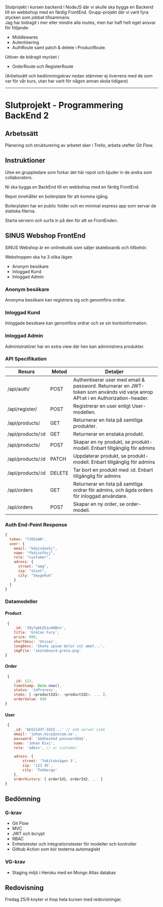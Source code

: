 Slutprojekt i kursen backend i NodeJS där vi skulle ska bygga en Backend till en webbshop med en färdig FrontEnd.
Grupp-projekt där vi varit fyra stycken som jobbat tillsammans.  
Jag har bidragit i mer eller mindre alla routes, men har haft helt eget ansvar för följande: 
* Middlewares
* Autentisering
* AuthRoute samt patch & delete i ProductRoute. 

Utöver de bidragit mycket i 
* OrderRoute och RegisterRoute

(Arbetssätt och bedömningskrav nedan stämmer ej överrens med de som var för vår kurs, utan har varit för någon annan skola tidigare) 
________________________________________________________________________
# Slutprojekt - Programmering BackEnd 2

## Arbetssätt
Planering och strukturering av arbetet sker i Trello, arbeta utefter Git Flow.

## Instruktioner
Utse en gruppledare som forkar det här repot och bjuder in de andra som collaborators.

Ni ska bygga en BackEnd till en webbshop med en färdig FrontEnd.

Repot innehåller en boilerplate för att komma igång.

Boilerplaten har en public folder och en minimal express app som servar de statiska filerna.

Starta servern och surfa in på den för att se FrontEnden.

## SINUS Webshop FrontEnd

SINUS Webshop är en onlinebutik som säljer skateboards och tillbehör.

Webshoppen ska ha 3 olika lägen
* Anonym besökare
* Inloggad Kund
* Inloggad Admin

### Anonym besökare
Anonyma besökare kan registrera sig och genomföra ordrar.

### Inloggad Kund
Inloggade besökare kan genomföra ordrar och se sin kontoinformation.

### Inloggad Admin
Administratörer har en extra view där hen kan administrera produkter.

### API Specifikation

| Resurs | Metod | Detaljer |
| ------ | ------ | ------ |
| /api/auth/ | POST | Authentiserar user med email & password. Returnerar en JWT-token som används vid varje anrop API:et i en Authorization-header. |
| /api/register/ | POST | Registrerar en user enligt User-modellen. |
| /api/products/ | GET | Returnerar en lista på samtliga produkter. |
| /api/products/:id | GET | Returnerar en enstaka produkt. |
| /api/products/ | POST | Skapar en ny produkt, se produkt-modell. Enbart tillgänglig för admins |
| /api/products/:id | PATCH | Uppdaterar produkt, se produkt-modell. Enbart tillgänglig för admins |
| /api/products/:id | DELETE | Tar bort en produkt med :id. Enbart tillgänglig för admins |
| /api/orders | GET | Returnerar en lista på samtliga ordrar för admins, och ägda orders för inloggad användare. |
| /api/orders | POST | Skapar en ny order, se order-modell. |

### Auth End-Point Response
```js
{
  token: "TJOSSAN",
  user: {
    email: "kdajsdaskj",
    name: "fkdjsofksj",
    role: "customer",
    adress: {
      street: "omg",
      zip: "shiet",
      city: "Smygehuk"
    }
  }
}
```

### Datamodeller

#### Product

```javascript
 {
    _id: '39y7gbbZk1u4ABnv',
    title: 'Gretas Fury',
    price: 999,
    shortDesc: 'Unisex',
    longDesc: 'Skate ipsum dolor sit amet...',
    imgFile: 'skateboard-greta.png'
} 
```

#### Order
```javascript
 {
    _id: 123,
    timeStamp: Date.now(), 
    status: 'inProcess',
    items: [ <productId1>, <productId2>, ... ],
    orderValue: 999
} 
```

#### User
```javascript
 {
    _id: '6b521d3f-3d15...' // add server side
    email: 'johan.kivi@zocom.se',
    password: '$$$hashed password$$$',
    name: 'Johan Kivi',
    role: 'admin', // or customer

    adress: {
        street: 'Tokitokvägen 3',
        zip: '123 45',
        city: 'Tokberga'
    },
    orderHistory: [ orderId1, orderId2, ... ]
} 
```


## Bedömning

### G-krav
* Git Flow
* MVC
* JWT och bcrypt
* RBAC
* Enhetstester och integrationstester för modeller och kontroller
* Github Action som kör testerna automagiskt

### VG-krav
* Staging miljö i Heroku med en Mongo Atlas databas

## Redovisning
Fredag 25/9 knyter vi ihop hela kursen med redovisningar.

